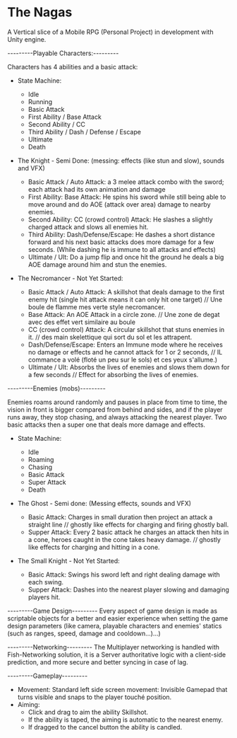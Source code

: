 # The Nagas
A Vertical slice of a Mobile RPG (Personal Project) in development with Unity engine.

---------Playable Characters:---------

Characters has 4 abilities and a basic attack:  

* State Machine:
  - Idle
  - Running
  - Basic Attack
  - First Ability / Base Attack
  - Second Ability / CC
  - Third Ability / Dash / Defense / Escape
  - Ultimate
  - Death
   
* The Knight - Semi Done: (messing: effects (like stun and slow), sounds and VFX)
  - Basic Attack / Auto Attack: a 3 melee attack combo with the sword; each attack had its own animation and damage
  - First Ability: Base Attack: He spins his sword while still being able to move around and do AOE (attack over area) damage to nearby enemies.
  - Second Ability: CC (crowd control) Attack: He slashes a slightly charged attack and slows all enemies hit. 
  - Third Ability: Dash/Defense/Escape: He dashes a short distance forward and his next basic attacks does more damage for a few seconds. (While dashing he is immune to all attacks and effects)
  - Ultimate / Ult: Do a jump flip and once hit the ground he deals a big AOE damage around him and stun the enemies.

* The Necromancer - Not Yet Started:
  - Basic Attack / Auto Attack:  A skillshot that deals damage to the first enemy hit (single hit attack means it can only hit one target) // Une boule de flamme mes verte style necromancer.
  - Base Attack: An AOE Attack in a circle zone. // Une zone de degat avec des effet vert similaire au boule
  - CC (crowd control) Attack: A circular skillshot that stuns enemies in it. // des main skelettique qui sort du sol et les attrapent.
  - Dash/Defense/Escape: Enters an Immune mode where he receives no damage or effects and he cannot attack for 1 or 2 seconds, // IL commance a volé (floté un peu sur le sols) et ces yeux s'allume.)
  - Ultimate / Ult: Absorbs the lives of enemies and slows them down for a few seconds // Effect for absorbing the lives of enemies.

---------Enemies (mobs)---------

Enemies roams around randomly and pauses in place from time to time, the vision in front is bigger compared from behind and sides, and if the player runs away, they stop chasing, and always attacking the nearest player. Two basic attacks then a super one that deals more damage and effects.

* State Machine:
  - Idle
  - Roaming
  - Chasing
  - Basic Attack
  - Super Attack
  - Death

* The Ghost - Semi done: (Messing effects, sounds and VFX)
  - Basic Attack: Charges in small duration then project an attack a straight line // ghostly like effects for charging and firing ghostly ball.
  - Supper Attack: Every 2 basic attack he charges an attack then hits in a cone, heroes caught in the cone takes heavy damage. // ghostly like effects for charging and hitting in a cone.
    
* The Small Knight - Not Yet Started:
  - Basic Attack: Swings his sword left and right dealing damage with each swing.
  - Supper Attack: Dashes into the nearest player slowing and damaging players hit.
  
---------Game Design---------
Every aspect of game design is made as scriptable objects for a better and easier experience when setting the game design parameters (like camera, playable characters and enemies' statics (such as ranges, speed, damage and cooldown...)...)

---------Networking---------
The Multiplayer networking is handled with Fish-Networking solution, it is a Server authoritative logic with a client-side prediction, and more secure and better syncing in case of lag.

---------Gameplay---------
  * Movement: Standard left side screen movement: Invisible Gamepad that turns visible and snaps to the player touché position.
  * Aiming:
    - Click and drag to aim the ability Skillshot.
    - If the ability is taped, the aiming is automatic to the nearest enemy.
    - If dragged to the cancel button the ability is candled.



